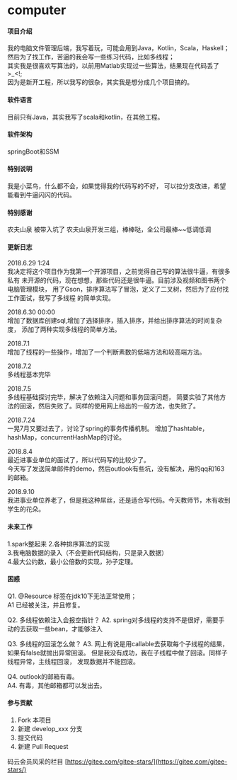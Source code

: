 # computer

#### 项目介绍
我的电脑文件管理后端，我写着玩，可能会用到Java，Kotlin，Scala，Haskell；   
然后为了找工作，苦逼的我会写一些练习代码，比如多线程；   
其实我是很喜欢写算法的，以前用Matlab实现过一些算法，结果现在代码丢了>_<!;   
因为是新开工程，所以我写的很杂，其实我是想分成几个项目搞的。   

#### 软件语言
目前只有Java，其实我写了scala和kotlin，在其他工程。

#### 软件架构
springBoot和SSM 

#### 特别说明
我是小菜鸟，什么都不会，如果觉得我的代码写的不好，
可以拉分支改进，希望能看到牛逼闪闪的代码。

#### 特别感谢
农夫山泉 被带入坑了
农夫山泉开发三组，棒棒哒，全公司最棒~~低调低调

#### 更新日志
2018.6.29  1:24  
我决定将这个项目作为我第一个开源项目，之前觉得自己写的算法很牛逼，有很多私有
未开源的代码，现在想想，那些代码还是很牛逼。目前涉及视频和图书两个电脑管理模块，
用了Gson，排序算法写了冒泡，定义了二叉树，然后为了应付找工作面试，我写了多线程
的简单实现。
          
2018.6.30 00:00   
增加了数据库创建sql,增加了选择排序，插入排序，并给出排序算法的时间复杂度，
添加了两种实现多线程的简单方法。 

2018.7.1  
增加了线程的一些操作，增加了一个判断素数的低端方法和较高端方法。

2018.7.2   
多线程基本完毕

2018.7.5   
多线程基础探讨完毕，解决了依赖注入问题和事务回滚问题，
简要实验了其他方法的回滚，然后失败了。同样的使用网上给出的一般方法，也失败了。

2018.7.24   
一晃7月又要过去了，讨论了spring的事务传播机制。
增加了hashtable，hashMap，concurrentHashMap的讨论。

2018.8.4    
最近进事业单位的面试了，所以代码写的比较少了。   
今天写了发送简单邮件的demo，然后outlook有些坑，没有解决，用的qq和163的邮箱。

2018.9.10   
我进事业单位养老了，但是我这种屌丝，还是适合写代码。今天教师节，木有收到学生的花朵。

#### 未来工作  
1.spark整起来
2.各种排序算法的实现     
3.我电脑数据的录入（不会更新代码结构，只是录入数据）  
4.最大公约数，最小公倍数的实现，孙子定理。

#### 困惑
Q1. @Resource 标签在jdk10下无法正常使用；  
A1  已经被关注，并且修复。

Q2. 多线程依赖注入会报空指针？
A2. spring对多线程的支持不是很好，需要手动的去获取一些bean，才能够注入

Q3. 多线程的回滚怎么做？
A3. 网上有说是用callable去获取每个子线程的结果，如果有false就抛出异常回滚。
    但是我没有成功，我在子线程中做了回滚。同样子线程异常，主线程回滚，
    发现数据并不能回滚。
    
Q4. outlook的邮箱有毒。   
A4. 有毒，其他邮箱都可以发出去。

#### 参与贡献

1. Fork 本项目
2. 新建 develop_xxx 分支
3. 提交代码
4. 新建 Pull Request

码云会员风采的栏目 [https://gitee.com/gitee-stars/](https://gitee.com/gitee-stars/)

